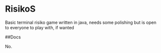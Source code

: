 # RisikoS

Basic terminal risiko game written in java, needs some polishing but is open to everyone to play with, if wanted

##Docs

No.
 
